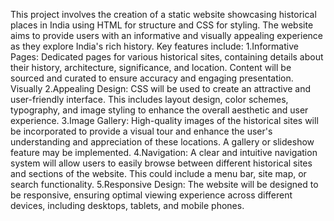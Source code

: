 This project involves the creation of a static website showcasing historical places in India using HTML for structure and CSS for styling.  The website aims to provide users with an informative and visually appealing experience as they explore India's rich history. 
Key features include:
1.Informative Pages: Dedicated pages for various historical sites, containing details about their history, architecture, significance, and location. Content will be sourced and curated to ensure accuracy and engaging presentation.
Visually 
2.Appealing Design: CSS will be used to create an attractive and user-friendly interface. This includes layout design, color schemes, typography, and image styling to enhance the overall aesthetic and user experience.
3.Image Gallery: High-quality images of the historical sites will be incorporated to provide a visual tour and enhance the user's understanding and appreciation of these locations. A gallery or slideshow feature may be implemented.
4.Navigation: A clear and intuitive navigation system will allow users to easily browse between different historical sites and sections of the website. This could include a menu bar, site map, or search functionality.
5.Responsive Design: The website will be designed to be responsive, ensuring optimal viewing experience across different devices, including desktops, tablets, and mobile phones.
